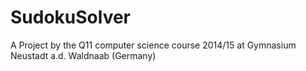SudokuSolver
===============

A Project by the Q11 computer science course 2014/15 at Gymnasium Neustadt a.d. Waldnaab (Germany)
